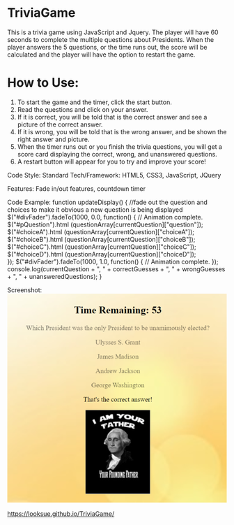 # TriviaGame
This is a trivia game using JavaScript and Jquery. The player will have 60 seconds to complete the multiple questions about Presidents. When the player answers the 5 questions, or the time runs out, the score will be calculated and the player will have the option to restart the game. 

# How to Use:
1. To start the game and the timer, click the start button.
2. Read the questions and click on your answer.
3. If it is correct, you will be told that is the correct answer and see a picture of the correct answer.
4. If it is wrong, you will be told that is the wrong answer, and be shown the right answer and picture. 
5. When the timer runs out or you finish the trivia questions, you will get a score card displaying the correct,     wrong, and unanswered questions. 
6. A restart button will appear for you to try and improve your score! 

Code Style: Standard
Tech/Framework: HTML5, CSS3, JavaScript, JQuery

Features: Fade in/out features, countdown timer

Code Example: 
function updateDisplay() {
    //fade out the question and choices to make it obvious a new question is being displayed
    $("#divFader").fadeTo(1000, 0.0, function() {
        // Animation complete.
        $("#pQuestion").html (questionArray[currentQuestion]["question"]);
        $("#choiceA").html (questionArray[currentQuestion]["choiceA"]);
        $("#choiceB").html (questionArray[currentQuestion]["choiceB"]);
        $("#choiceC").html (questionArray[currentQuestion]["choiceC"]);
        $("#choiceD").html (questionArray[currentQuestion]["choiceD"]);    
      });
    $("#divFader").fadeTo(1000, 1.0, function() {
        // Animation complete.
      });
    console.log(currentQuestion + ", " + correctGuesses + ", " + wrongGuesses + ", " + unansweredQuestions);
}

Screenshot: ![Trivia Game](https://github.com/looksue/TriviaGame/blob/master/assets/images/projectimage.png)

 https://looksue.github.io/TriviaGame/
